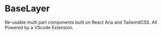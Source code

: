 # BaseLayer

Re-usable multi part components built on React Aria and TailwindCSS. All Powered by a VScode Extension.


